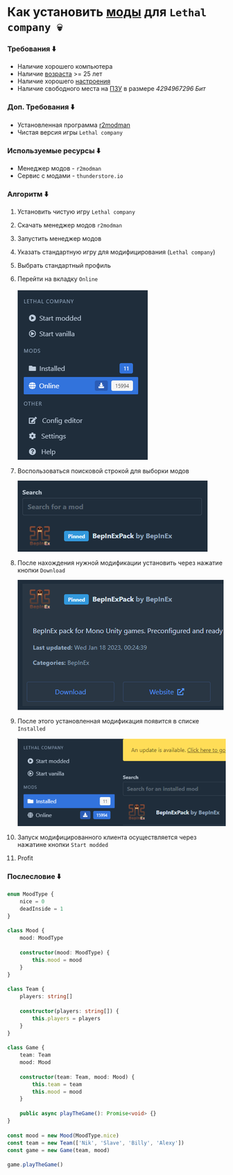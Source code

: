 # Как установить [моды](https://ru.wikipedia.org/wiki/%D0%9C%D0%BE%D0%B4%D0%B8%D1%84%D0%B8%D0%BA%D0%B0%D1%86%D0%B8%D1%8F) для `Lethal company 💀`

### Требования ⬇️
* Наличие хорошего компьютера
* Наличие [возраста](https://ru.wikipedia.org/wiki/%D0%92%D0%BE%D0%B7%D1%80%D0%B0%D1%81%D1%82) >= 25 лет
* Наличие хорошего [настроения](https://ru.wikipedia.org/wiki/%D0%9D%D0%B0%D1%81%D1%82%D1%80%D0%BE%D0%B5%D0%BD%D0%B8%D0%B5)
* Наличие свободного места на [ПЗУ](https://ru.wikipedia.org/wiki/%D0%9F%D0%BE%D1%81%D1%82%D0%BE%D1%8F%D0%BD%D0%BD%D0%BE%D0%B5_%D0%B7%D0%B0%D0%BF%D0%BE%D0%BC%D0%B8%D0%BD%D0%B0%D1%8E%D1%89%D0%B5%D0%B5_%D1%83%D1%81%D1%82%D1%80%D0%BE%D0%B9%D1%81%D1%82%D0%B2%D0%BE) в размере *4294967296 Бит*

### Доп. Требования ⬇️
* Установленная программа [r2modman](https://thunderstore.io/package/ebkr/r2modman/)
* Чистая версия игры `Lethal company`

### Используемые ресурсы ⬇️
* Менеджер модов - `r2modman`
* Сервис с модами - `thunderstore.io`

### Алгоритм ⬇️
1. Установить чистую игру `Lethal company`
2. Скачать менеджер модов `r2modman`
3. Запустить менеджер модов
4. Указать стандартную игру для модифицирования (`Lethal company`)
5. Выбрать стандартный профиль
6. Перейти на вкладку `Online`

    ![alt text](images/image.png)
7. Воспользоваться поисковой строкой для выборки модов

    ![alt text](images/image_2.png)

8. После нахождения нужной модификации установить через нажатие кнопки `Download`

    ![alt text](images/image_3.png)
9. После этого установленная модификация появится в списке `Installed`

    ![alt text](images/image_4.png)
10. Запуск модифицированного клиента осуществляется через нажатине кнопки `Start modded`
11. Profit

### Послесловие ⬇️
```ts
enum MoodType {
    nice = 0
    deadInside = 1
}

class Mood {
    mood: MoodType

    constructor(mood: MoodType) {
        this.mood = mood
    }
}

class Team {
    players: string[]

    constructor(players: string[]) {
        this.players = players
    }
}

class Game {
    team: Team
    mood: Mood

    constructor(team: Team, mood: Mood) {
        this.team = team
        this.mood = mood
    }

    public async playTheGame(): Promise<void> {}
}

const mood = new Mood(MoodType.nice)
const team = new Team(['Nik', 'Slave', 'Billy', 'Alexy'])
const game = new Game(team, mood)

game.playTheGame()

```